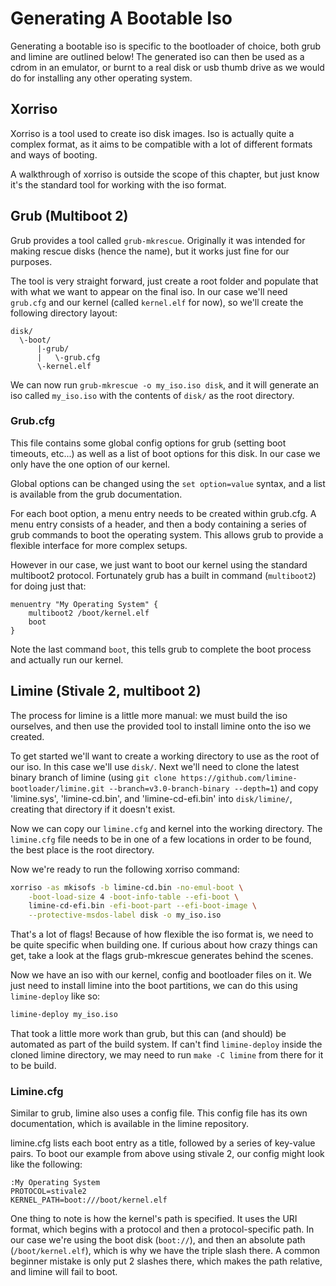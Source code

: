 # Generating A Bootable Iso

Generating a bootable iso is specific to the bootloader of choice, both grub and limine are outlined below!
The generated iso can then be used as a cdrom in an emulator, or burnt to a real disk or usb thumb drive as we would do for installing any other operating system.

## Xorriso

Xorriso is a tool used to create iso disk images. Iso is actually quite a complex format, as it aims to be compatible with a lot of different formats and ways of booting.

A walkthrough of xorriso is outside the scope of this chapter, but just know it's the standard tool for working with the iso format.

## Grub (Multiboot 2)

Grub provides a tool called `grub-mkrescue`. Originally it was intended for making rescue disks (hence the name), but it works just fine for our purposes.

The tool is very straight forward, just create a root folder and populate that with what we want to appear on the final iso. In our case we'll need `grub.cfg` and our kernel (called `kernel.elf` for now), so we'll create the following directory layout:

```
disk/
  \-boot/
      |-grub/
      |   \-grub.cfg
      \-kernel.elf
```

We can now run `grub-mkrescue -o my_iso.iso disk`, and it will generate an iso called `my_iso.iso` with the contents of `disk/` as the root directory.

### Grub.cfg

This file contains some global config options for grub (setting boot timeouts, etc...) as well as a list of boot options for this disk. In our case we only have the one option of our kernel.

Global options can be changed using the `set option=value` syntax, and a list is available from the grub documentation.

For each boot option, a menu entry needs to be created within grub.cfg. A menu entry consists of a header, and then a body containing a series of grub commands to boot the operating system. This allows grub to provide a flexible interface for more complex setups.

However in our case, we just want to boot our kernel using the standard multiboot2 protocol. Fortunately grub has a built in command (`multiboot2`) for doing just that:

```
menuentry "My Operating System" {
    multiboot2 /boot/kernel.elf
    boot
}
```

Note the last command `boot`, this tells grub to complete the boot process and actually run our kernel.

## Limine (Stivale 2, multiboot 2)
The process for limine is a little more manual: we must build the iso ourselves, and then use the provided tool to install limine onto the iso we created.

To get started we'll want to create a working directory to use as the root of our iso. In this case we'll use `disk/`. Next we'll need to clone the latest binary branch of limine (using `git clone https://github.com/limine-bootloader/limine.git --branch=v3.0-branch-binary --depth=1`) and copy 'limine.sys', 'limine-cd.bin', and 'limine-cd-efi.bin' into `disk/limine/`, creating that directory if it doesn't exist.

Now we can copy our `limine.cfg` and kernel into the working directory. The `limine.cfg` file needs to be in one of a few locations in order to be found, the best place is the root directory.

Now we're ready to run the following xorriso command:

```sh
xorriso -as mkisofs -b limine-cd.bin -no-emul-boot \
    -boot-load-size 4 -boot-info-table --efi-boot \
    limine-cd-efi.bin -efi-boot-part --efi-boot-image \
    --protective-msdos-label disk -o my_iso.iso
```

That's a lot of flags! Because of how flexible the iso format is, we need to be quite specific when building one. If curious about how crazy things can get, take a look at the flags grub-mkrescue generates behind the scenes.

Now we have an iso with our kernel, config and bootloader files on it. We just need to install limine into the boot partitions, we can do this using `limine-deploy` like so:

```sh
limine-deploy my_iso.iso
```

That took a little more work than grub, but this can (and should) be automated as part of the build system. If can't find `limine-deploy` inside the cloned limine directory, we may need to run `make -C limine` from there for it to be build.

### Limine.cfg
Similar to grub, limine also uses a config file. This config file has its own documentation, which is available in the limine repository.

limine.cfg lists each boot entry as a title, followed by a series of key-value pairs. To boot our example from above using stivale 2, our config might look like the following:

```
:My Operating System
PROTOCOL=stivale2
KERNEL_PATH=boot:///boot/kernel.elf
```

One thing to note is how the kernel's path is specified. It uses the URI format, which begins with a protocol and then a protocol-specific path. In our case we're using the boot disk (`boot://`), and then an absolute path (`/boot/kernel.elf`), which is why we have the triple slash there. A common beginner mistake is only put 2 slashes there, which makes the path relative, and limine will fail to boot.
